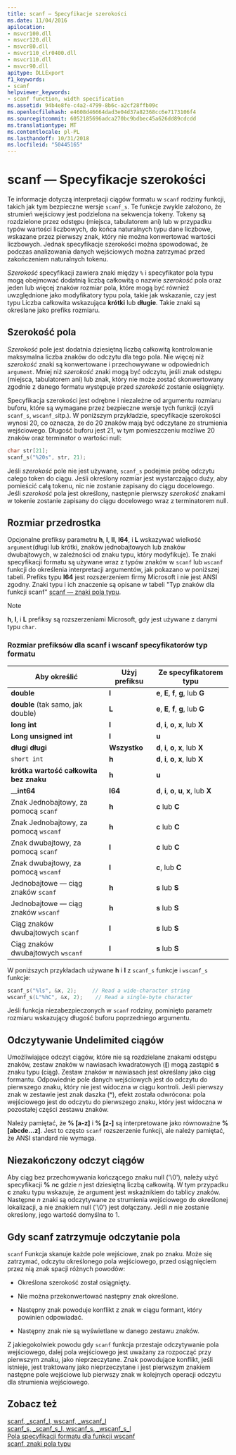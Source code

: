 ```yaml
---
title: scanf — Specyfikacje szerokości
ms.date: 11/04/2016
apilocation:
- msvcr100.dll
- msvcr120.dll
- msvcr80.dll
- msvcr110_clr0400.dll
- msvcr110.dll
- msvcr90.dll
apitype: DLLExport
f1_keywords:
- scanf
helpviewer_keywords:
- scanf function, width specification
ms.assetid: 94b4e8fe-c4a2-4799-8b6c-a2cf28ffb09c
ms.openlocfilehash: e4608d46664dad3e04d37a82368cc6e7173106f4
ms.sourcegitcommit: 6052185696adca270bc9bdbec45a626dd89cdcdd
ms.translationtype: MT
ms.contentlocale: pl-PL
ms.lasthandoff: 10/31/2018
ms.locfileid: "50445165"
---
```

# <a name="scanf-width-specification"></a>scanf — Specyfikacje szerokości

Te informacje dotyczą interpretacji ciągów formatu w `scanf` rodziny funkcji, takich jak tym bezpieczne wersje `scanf_s`. Te funkcje zwykle założono, że strumień wejściowy jest podzielona na sekwencja tokeny. Tokeny są rozdzielone przez odstępu (miejsca, tabulatorem ani) lub w przypadku typów wartości liczbowych, do końca naturalnych typu dane liczbowe, wskazane przez pierwszy znak, który nie można konwertować wartości liczbowych. Jednak specyfikacje szerokości można spowodować, że podczas analizowania danych wejściowych można zatrzymać przed zakończeniem naturalnych tokenu.

*Szerokość* specyfikacji zawiera znaki między `%` i specyfikator pola typu mogą obejmować dodatnią liczbą całkowitą o nazwie *szerokość* pola oraz jeden lub więcej znaków rozmiar pola, które mogą być również uwzględnione jako modyfikatory typu pola, takie jak wskazanie, czy jest typu Liczba całkowita wskazująca **krótki** lub **długie**. Takie znaki są określane jako prefiks rozmiaru.

## <a name="the-width-field"></a>Szerokość pola

*Szerokość* pole jest dodatnia dziesiętną liczbą całkowitą kontrolowanie maksymalna liczba znaków do odczytu dla tego pola. Nie więcej niż *szerokość* znaki są konwertowane i przechowywane w odpowiednich `argument`. Mniej niż *szerokość* znaki mogą być odczytu, jeśli znak odstępu (miejsca, tabulatorem ani) lub znak, który nie może zostać skonwertowany zgodnie z danego formatu występuje przed *szerokość* zostanie osiągnięty.

Specyfikacja szerokości jest odrębne i niezależne od argumentu rozmiaru buforu, które są wymagane przez bezpieczne wersje tych funkcji (czyli `scanf_s`, `wscanf_s`itp.). W poniższym przykładzie, specyfikacje szerokości wynosi 20, co oznacza, że do 20 znaków mają być odczytane ze strumienia wejściowego. Długość buforu jest 21, w tym pomieszczeniu możliwe 20 znaków oraz terminator o wartości null:

```C
char str[21];
scanf_s("%20s", str, 21);
```

Jeśli *szerokość* pole nie jest używane, `scanf_s` podejmie próbę odczytu całego token do ciągu. Jeśli określony rozmiar jest wystarczająco duży, aby pomieścić całą tokenu, nic nie zostanie zapisany do ciągu docelowego. Jeśli *szerokość* pola jest określony, następnie pierwszy *szerokość* znakami w tokenie zostanie zapisany do ciągu docelowego wraz z terminatorem null.

## <a name="the-size-prefix"></a>Rozmiar przedrostka

Opcjonalne prefiksy parametru **h**, **l**, **ll**, **I64**, i **L** wskazywać wielkość `argument`(długi lub krótki, znaków jednobajtowych lub znaków dwubajtowych, w zależności od znaku typu, który modyfikuje). Te znaki specyfikacji formatu są używane wraz z typów znaków w `scanf` lub `wscanf` funkcji do określenia interpretacji argumentów, jak pokazano w poniższej tabeli. Prefiks typu **I64** jest rozszerzeniem firmy Microsoft i nie jest ANSI zgodny. Znaki typu i ich znaczenie są opisane w tabeli "Typ znaków dla funkcji scanf" [scanf — znaki pola typu](../c-runtime-library/scanf-type-field-characters.md).

> [!NOTE]
> **h**, **l**, i **L** prefiksy są rozszerzeniami Microsoft, gdy jest używane z danymi typu `char`.

### <a name="size-prefixes-for-scanf-and-wscanf-format-type-specifiers"></a>Rozmiar prefiksów dla scanf i wscanf specyfikatorów typ formatu

|Aby określić|Użyj prefiksu|Ze specyfikatorem typu|
|----------------|----------------|-------------------------|
|**double**|**l**|**e**, **E**, **f**, **g**, lub **G**|
|**double** (tak samo, jak double)|**L**|**e**, **E**, **f**, **g**, lub **G**|
|**long int**|**l**|**d**, **i**, **o**, **x**, lub **X**|
|**Long unsigned int**|**l**|**u**|
|**długi długi**|**Wszystko**|**d**, **i**, **o**, **x**, lub **X**|
|`short int`|**h**|**d**, **i**, **o**, **x**, lub **X**|
|**krótka wartość całkowita bez znaku**|**h**|**u**|
|__**int64**|**I64**|**d**, **i**, **o**, **u**, **x**, lub **X**|
|Znak Jednobajtowy, za pomocą `scanf`|**h**|**c** lub **C**|
|Znak Jednobajtowy, za pomocą `wscanf`|**h**|**c** lub **C**|
|Znak dwubajtowy, za pomocą `scanf`|**l**|**c** lub **C**|
|Znak dwubajtowy, za pomocą `wscanf`|**l**|**c**, lub **C**|
|Jednobajtowe — ciąg znaków `scanf`|**h**|**s** lub **S**|
|Jednobajtowe — ciąg znaków `wscanf`|**h**|**s** lub **S**|
|Ciąg znaków dwubajtowych `scanf`|**l**|**s** lub **S**|
|Ciąg znaków dwubajtowych `wscanf`|**l**|**s** lub **S**|

W poniższych przykładach używane **h** i **l** z `scanf_s` funkcje i `wscanf_s` funkcje:

```C
scanf_s("%ls", &x, 2);     // Read a wide-character string
wscanf_s(L"%hC", &x, 2);    // Read a single-byte character
```

Jeśli funkcja niezabezpieczonych w `scanf` rodziny, pominięto parametr rozmiaru wskazujący długość buforu poprzedniego argumentu.

## <a name="reading-undelimited-strings"></a>Odczytywanie Undelimited ciągów

Umożliwiające odczyt ciągów, które nie są rozdzielane znakami odstępu znaków, zestaw znaków w nawiasach kwadratowych (**[**) mogą zastąpić **s** znaku typu (ciąg). Zestaw znaków w nawiasach jest określany jako ciąg formantu. Odpowiednie pole danych wejściowych jest do odczytu do pierwszego znaku, który nie jest widoczna w ciągu kontroli. Jeśli pierwszy znak w zestawie jest znak daszka (**^**), efekt została odwrócona: pola wejściowego jest do odczytu do pierwszego znaku, który jest widoczna w pozostałej części zestawu znaków.

Należy pamiętać, że **% [a-z]** i **% [z-]** są interpretowane jako równoważne **%[abcde...z]**. Jest to często `scanf` rozszerzenie funkcji, ale należy pamiętać, że ANSI standard nie wymaga.

## <a name="reading-unterminated-strings"></a>Niezakończony odczyt ciągów

Aby ciąg bez przechowywania kończącego znaku null ('\0'), należy użyć specyfikacji **%** <em>n</em>**c** gdzie *n* jest dziesiętną liczbą całkowitą. W tym przypadku **c** znaku typu wskazuje, że argument jest wskaźnikiem do tablicy znaków. Następne *n* znaki są odczytywane ze strumienia wejściowego do określonej lokalizacji, a nie znakiem null ('\0') jest dołączany. Jeśli *n* nie zostanie określony, jego wartość domyślna to 1.

## <a name="when-scanf-stops-reading-a-field"></a>Gdy scanf zatrzymuje odczytanie pola

`scanf` Funkcja skanuje każde pole wejściowe, znak po znaku. Może się zatrzymać, odczytu określonego pola wejściowego, przed osiągnięciem przez nią znak spacji różnych powodów:

- Określona szerokość został osiągnięty.

- Nie można przekonwertować następny znak określone.

- Następny znak powoduje konflikt z znak w ciągu formant, który powinien odpowiadać.

- Następny znak nie są wyświetlane w danego zestawu znaków.

Z jakiegokolwiek powodu gdy `scanf` funkcja przestaje odczytywanie pola wejściowego, dalej pola wejściowego jest uważany za rozpocząć przy pierwszym znaku, jako nieprzeczytane. Znak powodujące konflikt, jeśli istnieje, jest traktowany jako nieprzeczytane i jest pierwszym znakiem następne pole wejściowe lub pierwszy znak w kolejnych operacji odczytu dla strumienia wejściowego.

## <a name="see-also"></a>Zobacz też

[scanf, _scanf_l, wscanf, _wscanf_l](../c-runtime-library/reference/scanf-scanf-l-wscanf-wscanf-l.md)<br/>
[scanf_s, _scanf_s_l, wscanf_s, _wscanf_s_l](../c-runtime-library/reference/scanf-s-scanf-s-l-wscanf-s-wscanf-s-l.md)<br/>
[Pola specyfikacji formatu dla funkcji wscanf](../c-runtime-library/format-specification-fields-scanf-and-wscanf-functions.md)<br/>
[scanf, znaki pola typu](../c-runtime-library/scanf-type-field-characters.md)<br/>
